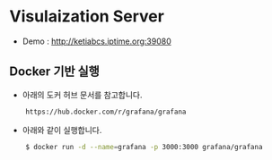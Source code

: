 # Visulaization Server

- Demo : http://ketiabcs.iptime.org:39080


## Docker 기반 실행

- 아래의 도커 허브 문서를 참고합니다.

```bash
    https://hub.docker.com/r/grafana/grafana
```

- 아래와 같이 실행합니다.

```bash
    $ docker run -d --name=grafana -p 3000:3000 grafana/grafana
```

